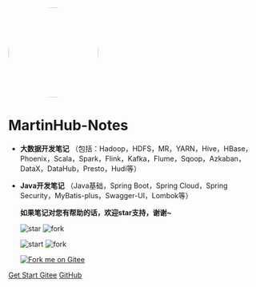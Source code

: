 <img width="180px" style="border-radius: 50%" bor src="https://gitee.com/MartinHub/MartinHub-notes/raw/master/favicon.jpg">

# MartinHub-Notes

- **大数据开发笔记** （包括：Hadoop，HDFS，MR，YARN，Hive，HBase，Phoenix，Scala，Spark，Flink，Kafka，Flume，Sqoop，Azkaban，DataX，DataHub，Presto，Hudi等）

- **Java开发笔记** （Java基础，Spring Boot，Spring Cloud，Spring Security，MyBatis-plus，Swagger-UI，Lombok等）

  **如果笔记对您有帮助的话，欢迎star支持，谢谢~**

  ![star](https://gitee.com/MartinHub/MartinHub-notes/badge/star.svg?theme=dark) ![fork](https://gitee.com/MartinHub/MartinHub-notes/badge/fork.svg?theme=dark)

  ![start](https://img.shields.io/github/stars/MartinHub-plus/MartinHub-notes?style=flat) ![fork](https://img.shields.io/github/forks/MartinHub-plus/MartinHub-notes)

  [![Fork me on Gitee](https://gitee.com/MartinHub/MartinHub-notes/widgets/widget_3.svg)](https://gitee.com/MartinHub/MartinHub-notes)

[Get Start ](README.md) [Gitee](https://gitee.com/MartinHub)  [GitHub](https://github.com/MartinHub-plus) 